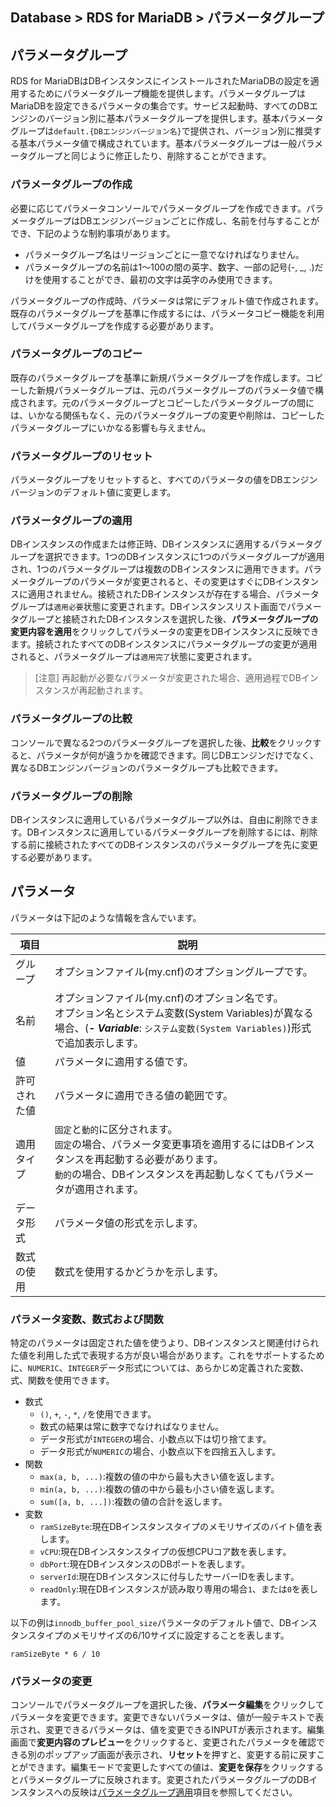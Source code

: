 ## Database > RDS for MariaDB > パラメータグループ

## パラメータグループ

RDS for MariaDBはDBインスタンスにインストールされたMariaDBの設定を適用するためにパラメータグループ機能を提供します。パラメータグループはMariaDBを設定できるパラメータの集合です。サービス起動時、すべてのDBエンジンのバージョン別に基本パラメータグループを提供します。基本パラメータグループは`default.{DBエンジンバージョン名}`で提供され、バージョン別に推奨する基本パラメータ値で構成されています。基本パラメータグループは一般パラメータグループと同じように修正したり、削除することができます。

### パラメータグループの作成

必要に応じてパラメータコンソールでパラメータグループを作成できます。パラメータグループはDBエンジンバージョンごとに作成し、名前を付与することができ、下記のような制約事項があります。

* パラメータグループ名はリージョンごとに一意でなければなりません。
* パラメータグループの名前は1～100の間の英字、数字、一部の記号(-, _, .)だけを使用することができ、最初の文字は英字のみ使用できます。

パラメータグループの作成時、パラメータは常にデフォルト値で作成されます。既存のパラメータグループを基準に作成するには、パラメータコピー機能を利用してパラメータグループを作成する必要があります。

### パラメータグループのコピー

既存のパラメータグループを基準に新規パラメータグループを作成します。コピーした新規パラメータグループは、元のパラメータグループのパラメータ値で構成されます。元のパラメータグループとコピーしたパラメータグループの間には、いかなる関係もなく、元のパラメータグループの変更や削除は、コピーしたパラメータグループにいかなる影響も与えません。

### パラメータグループのリセット

パラメータグループをリセットすると、すべてのパラメータの値をDBエンジンバージョンのデフォルト値に変更します。

<a id="apply"></a>
### パラメータグループの適用

DBインスタンスの作成または修正時、DBインスタンスに適用するパラメータグループを選択できます。1つのDBインスタンスに1つのパラメータグループが適用され、1つのパラメータグループは複数のDBインスタンスに適用できます。パラメータグループのパラメータが変更されると、その変更はすぐにDBインスタンスに適用されません。接続されたDBインスタンスが存在する場合、パラメータグループは`適用必要`状態に変更されます。DBインスタンスリスト画面でパラメータグループと接続されたDBインスタンスを選択した後、**パラメータグループの変更内容を適用**をクリックしてパラメータの変更をDBインスタンスに反映できます。接続されたすべてのDBインスタンスにパラメータグループの変更が適用されると、パラメータグループは`適用完了`状態に変更されます。

> [注意]
> 再起動が必要なパラメータが変更された場合、適用過程でDBインスタンスが再起動されます。

### パラメータグループの比較

コンソールで異なる2つのパラメータグループを選択した後、**比較**をクリックすると、パラメータが何が違うかを確認できます。同じDBエンジンだけでなく、異なるDBエンジンバージョンのパラメータグループも比較できます。

### パラメータグループの削除

DBインスタンスに適用しているパラメータグループ以外は、自由に削除できます。DBインスタンスに適用しているパラメータグループを削除するには、削除する前に接続されたすべてのDBインスタンスのパラメータグループを先に変更する必要があります。

## パラメータ

パラメータは下記のような情報を含んでいます。

| 項目     | 説明                                                                                                                              |
|--------|---------------------------------------------------------------------------------------------------------------------------------|
| グループ   | オプションファイル(my.cnf)のオプショングループです。                                                                                                  |
| 名前     | オプションファイル(my.cnf)のオプション名です。<br/>オプション名とシステム変数(System Variables)が異なる場合、(**_- Variable_**: `システム変数(System Variables)`)形式で追加表示します。 |
| 値      | パラメータに適用する値です。                                                                                                                  |
| 許可された値 | パラメータに適用できる値の範囲です。<br/>                                                                                                         |
| 適用タイプ  | `固定`と`動的`に区分されます。<br/>`固定`の場合、パラメータ変更事項を適用するにはDBインスタンスを再起動する必要があります。<br/>`動的`の場合、DBインスタンスを再起動しなくてもパラメータが適用されます。                 |
| データ形式  | パラメータ値の形式を示します。                                                                                                                 | 
| 数式の使用  | 数式を使用するかどうかを示します。                                                                                                               |

### パラメータ変数、数式および関数

特定のパラメータは固定された値を使うより、DBインスタンスと関連付けられた値を利用した式で表現する方が良い場合があります。これをサポートするために、`NUMERIC`、`INTEGER`データ形式については、あらかじめ定義された変数、式、関数を使用できます。

* 数式
    * `()`, `+`, `-`, `*`, `/`を使用できます。
    * 数式の結果は常に数字でなければなりません。
    * データ形式が`INTEGER`の場合、小数点以下は切り捨てます。
    * データ形式が`NUMERIC`の場合、小数点以下を四捨五入します。
* 関数
    * `max(a, b, ...)`:複数の値の中から最も大きい値を返します。
    * `min(a, b, ...)`:複数の値の中から最も小さい値を返します。
    * `sum([a, b, ...])`:複数の値の合計を返します。
* 変数
    * `ramSizeByte`:現在DBインスタンスタイプのメモリサイズのバイト値を表します。
    * `vCPU`:現在DBインスタンスタイプの仮想CPUコア数を表します。
    * `dbPort`:現在DBインスタンスのDBポートを表します。
    * `serverId`:現在DBインスタンスに付与したサーバーIDを表します。
    * `readOnly`:現在DBインスタンスが読み取り専用の場合`1`、または`0`を表します。

以下の例は`innodb_buffer_pool_size`パラメータのデフォルト値で、DBインスタンスタイプのメモリサイズの6/10サイズに設定することを表します。

```
ramSizeByte * 6 / 10
```

### パラメータの変更

コンソールでパラメータグループを選択した後、**パラメータ編集**をクリックしてパラメータを変更できます。変更できないパラメータは、値が一般テキストで表示され、変更できるパラメータは、値を変更できるINPUTが表示されます。編集画面で**変更内容のプレビュー**をクリックすると、変更されたパラメータを確認できる別のポップアップ画面が表示され、**リセット**を押すと、変更する前に戻すことができます。編集モードで変更したすべての値は、**変更を保存**をクリックするとパラメータグループに反映されます。変更されたパラメータグループのDBインスタンスへの反映は[パラメータグループ適用](parameter-group/#apply)項目を参照してください。
